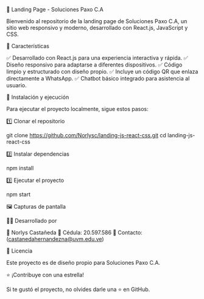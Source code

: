 🚀 Landing Page - Soluciones Paxo C.A

Bienvenido al repositorio de la landing page de Soluciones Paxo C.A, un sitio web responsivo y moderno, desarrollado con React.js, JavaScript y CSS.

📌 Características

✅ Desarrollado con React.js para una experiencia interactiva y rápida.
✅ Diseño responsivo para adaptarse a diferentes dispositivos.
✅ Código limpio y estructurado con diseño propio.
✅ Incluye un código QR que enlaza directamente a WhatsApp.
✅ Chatbot básico integrado para asistencia al usuario.

📂 Instalación y ejecución

Para ejecutar el proyecto localmente, sigue estos pasos:

1️⃣ Clonar el repositorio

 git clone https://github.com/Norlysc/landing-js-react-css.git
 cd landing-js-react-css

2️⃣ Instalar dependencias

 npm install

3️⃣ Ejecutar el proyecto

 npm start

🖼️ Capturas de pantalla 



👩‍💻 Desarrollado por

👤 Norlys Castañeda
📌 Cédula: 20.597.586
📧 Contacto: (castanedahernandezna@uvm.edu.ve)

📜 Licencia

Este proyecto es de diseño propio para Soluciones Paxo C.A.

⭐ ¡Contribuye con una estrella!

Si te gustó el proyecto, no olvides darle una ⭐ en GitHub.